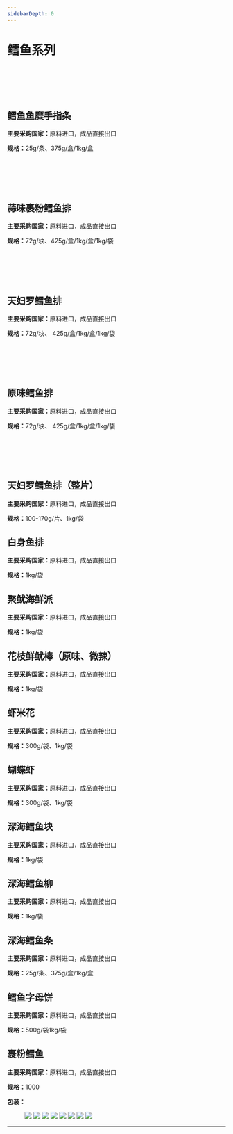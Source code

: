```yaml
---
sidebarDepth: 0
---
```

# 鳕鱼系列
<br>
<br>
<br>
<br>


## 鳕鱼鱼糜手指条
<p><strong>主要采购国家：</strong>原料进口，成品直接出口</p>
<p><strong>规格：</strong>25g/条、375g/盒/1kg/盒</p>
<br>
<br>
<br>
<br>

## 蒜味裹粉鳕鱼排
<p><strong>主要采购国家：</strong>原料进口，成品直接出口</p>
<p><strong>规格：</strong>72g/块、425g/盒/1kg/盒/1kg/袋</p>
<br>
<br>
<br>
<br>

## 天妇罗鳕鱼排
<p><strong>主要采购国家：</strong>原料进口，成品直接出口</p>
<p><strong>规格：</strong>72g/块、 425g/盒/1kg/盒/1kg/袋</p>
<br>
<br>
<br>
<br>

## 原味鳕鱼排
<p><strong>主要采购国家：</strong>原料进口，成品直接出口</p>
<p><strong>规格：</strong>72g/块、 425g/盒/1kg/盒/1kg/袋</p>
<br>
<br>
<br>
<br>

## 天妇罗鳕鱼排（整片）
<p><strong>主要采购国家：</strong>原料进口，成品直接出口</p>
<p><strong>规格：</strong>100-170g/片、1kg/袋</p>

## 白身鱼排
<p><strong>主要采购国家：</strong>原料进口，成品直接出口</p>
<p><strong>规格：</strong>1kg/袋</p>

## 聚鱿海鲜派 
<p><strong>主要采购国家：</strong>原料进口，成品直接出口</p>
<p><strong>规格：</strong>1kg/袋</p>

## 花枝鲜鱿棒（原味、微辣）
<p><strong>主要采购国家：</strong>原料进口，成品直接出口</p>
<p><strong>规格：</strong>1kg/袋</p>

## 虾米花
<p><strong>主要采购国家：</strong>原料进口，成品直接出口</p>
<p><strong>规格：</strong>300g/袋、1kg/袋</p>

## 蝴蝶虾
<p><strong>主要采购国家：</strong>原料进口，成品直接出口</p>
<p><strong>规格：</strong>300g/袋、1kg/袋</p>

## 深海鳕鱼块
<p><strong>主要采购国家：</strong>原料进口，成品直接出口</p>
<p><strong>规格：</strong>1kg/袋</p>

##  深海鳕鱼柳
<p><strong>主要采购国家：</strong>原料进口，成品直接出口</p>
<p><strong>规格：</strong>1kg/袋</p>

## 深海鳕鱼条
<p><strong>主要采购国家：</strong>原料进口，成品直接出口</p>
<p><strong>规格：</strong>25g/条、375g/盒/1kg/盒</p>

## 鳕鱼字母饼
<p><strong>主要采购国家：</strong>原料进口，成品直接出口</p>
<p><strong>规格：</strong>500g/袋1kg/袋</p>


## 裹粉鳕鱼
<p><strong>主要采购国家：</strong>原料进口，成品直接出口</p>
<p><strong>规格：</strong>1000</p>
<p><strong>包装：</strong></p>
<figure class="third">
    <img src="http://p93s97xb4.bkt.clouddn.com/Cod%20fillet%20%281%29.jpg?imageView2/1/w/300/h/300/q/75|imageslim">
    <img src="http://p93s97xb4.bkt.clouddn.com/Cod%20fillet%20%282%29.jpg?imageView2/1/w/300/h/300/q/75|imageslim">
    <img src="http://p93s97xb4.bkt.clouddn.com/Cod%20fillet%20%283%29.jpg?imageView2/1/w/300/h/300/q/75|imageslim">
    <img src="http://p93s97xb4.bkt.clouddn.com/Cod%20fillet%20%289%29.jpg?imageView2/1/w/300/h/300/q/75|imageslim">
    <img src="http://p93s97xb4.bkt.clouddn.com/Cod%20fillet%20%284%29.jpg?imageView2/1/w/300/h/300/q/75|imageslim">
    <img src="http://p93s97xb4.bkt.clouddn.com/Cod%20fillet%20%285%29.jpg?imageView2/1/w/300/h/300/q/75|imageslim">
    <img src="http://p93s97xb4.bkt.clouddn.com/Cod%20fillet%20%286%29.jpg?imageView2/1/w/300/h/300/q/75|imageslim">
    <img src="http://p93s97xb4.bkt.clouddn.com/Cod%20fillet%20%2810%29.jpg?imageView2/1/w/300/h/300/q/75|imageslim">
</figure>
<hr>